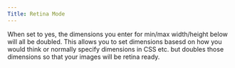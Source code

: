 ```yaml
---
Title: Retina Mode
---
```


When set to yes, the dimensions you enter for min/max width/height below will all be doubled. This allows you to set dimensions basesd on how you would think or normally specify dimensions in CSS etc. but doubles those dimensions so that your images will be retina ready.
